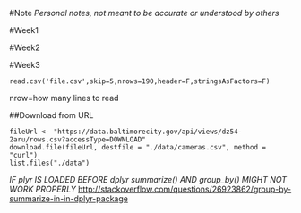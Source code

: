 #Note
*Personal notes, not meant to be accurate or understood by others*

#Week1

#Week2

#Week3
```
read.csv('file.csv',skip=5,nrows=190,header=F,stringsAsFactors=F)
```
nrow=how many lines to read

##Download from URL
```
fileUrl <- "https://data.baltimorecity.gov/api/views/dz54-2aru/rows.csv?accessType=DOWNLOAD"
download.file(fileUrl, destfile = "./data/cameras.csv", method = "curl")
list.files("./data")
```

*IF plyr IS LOADED BEFORE dplyr summarize() AND group_by() MIGHT NOT WORK PROPERLY*
http://stackoverflow.com/questions/26923862/group-by-summarize-in-in-dplyr-package
